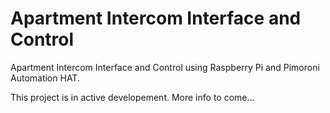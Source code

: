 # Apartment Intercom Interface and Control

Apartment Intercom Interface and Control using Raspberry Pi and Pimoroni Automation HAT.

This project is in active developement.  More info to come...

